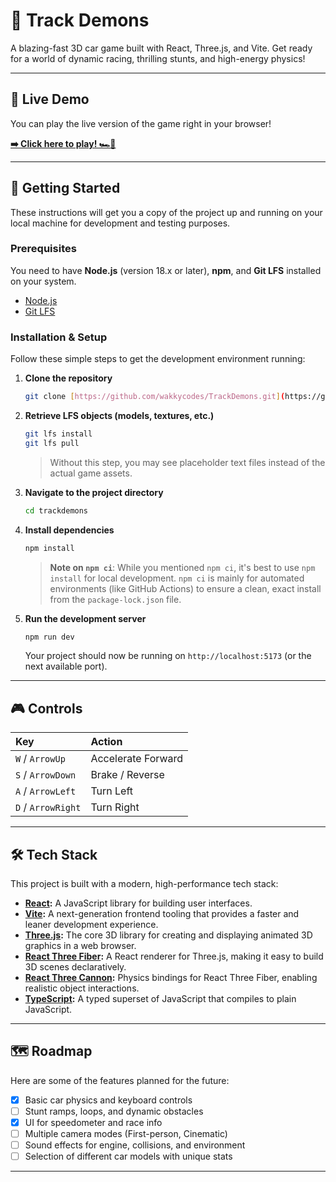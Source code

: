 # 🚀 Track Demons

A blazing-fast 3D car game built with React, Three.js, and Vite. Get ready for a world of dynamic racing, thrilling stunts, and high-energy physics!

---

## 🚀 Live Demo

You can play the live version of the game right in your browser!

**[➡️ Click here to play! 🏎️💨](https://wakkycodes.github.io/TrackDemons/)**



---

## 🏁 Getting Started

These instructions will get you a copy of the project up and running on your local machine for development and testing purposes.

### Prerequisites

You need to have **Node.js** (version 18.x or later), **npm**, and **Git LFS** installed on your system.

-   [Node.js](https://nodejs.org/)
-   [Git LFS](https://git-lfs.com/)

### Installation & Setup

Follow these simple steps to get the development environment running:

1.  **Clone the repository**
    ```sh
    git clone [https://github.com/wakkycodes/TrackDemons.git](https://github.com/wakkycodes/TrackDemons.git)
    ```

2.  **Retrieve LFS objects (models, textures, etc.)**
    ```sh
    git lfs install
    git lfs pull
    ```
    > Without this step, you may see placeholder text files instead of the actual game assets.

3.  **Navigate to the project directory**
    ```sh
    cd trackdemons
    ```

4.  **Install dependencies**
    ```sh
    npm install
    ```
    > **Note on `npm ci`**: While you mentioned `npm ci`, it's best to use `npm install` for local development. `npm ci` is mainly for automated environments (like GitHub Actions) to ensure a clean, exact install from the `package-lock.json` file.

5.  **Run the development server**
    ```sh
    npm run dev
    ```
    Your project should now be running on `http://localhost:5173` (or the next available port).

---

## 🎮 Controls

| Key | Action |
| :--- | :--- |
| `W` / `ArrowUp` | Accelerate Forward |
| `S` / `ArrowDown`| Brake / Reverse |
| `A` / `ArrowLeft`| Turn Left |
| `D` / `ArrowRight`| Turn Right |

---

## 🛠️ Tech Stack

This project is built with a modern, high-performance tech stack:

-   **[React](https://reactjs.org/):** A JavaScript library for building user interfaces.
-   **[Vite](https://vitejs.dev/):** A next-generation frontend tooling that provides a faster and leaner development experience.
-   **[Three.js](https://threejs.org/):** The core 3D library for creating and displaying animated 3D graphics in a web browser.
-   **[React Three Fiber](https://docs.pmnd.rs/react-three-fiber):** A React renderer for Three.js, making it easy to build 3D scenes declaratively.
-   **[React Three Cannon](https://docs.pmnd.rs/react-three-cannon):** Physics bindings for React Three Fiber, enabling realistic object interactions.
-   **[TypeScript](https://www.typescriptlang.org/):** A typed superset of JavaScript that compiles to plain JavaScript.

---

## 🗺️ Roadmap

Here are some of the features planned for the future:

-   [x] Basic car physics and keyboard controls
-   [ ] Stunt ramps, loops, and dynamic obstacles
-   [x] UI for speedometer and race info
-   [ ] Multiple camera modes (First-person, Cinematic)
-   [ ] Sound effects for engine, collisions, and environment
-   [ ] Selection of different car models with unique stats

---
